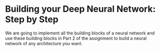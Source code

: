# Building your Deep Neural Network: Step by Step
We are going to implement all the building blocks of a neural network and use these building blocks in Part 2 of the assignment to build a neural network of any architecture you want. 
